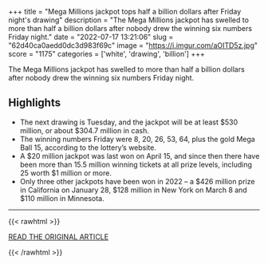 +++
title = "Mega Millions jackpot tops half a billion dollars after Friday night's drawing"
description = "The Mega Millions jackpot has swelled to more than half a billion dollars after nobody drew the winning six numbers Friday night."
date = "2022-07-17 13:21:06"
slug = "62d40ca0aedd0dc3d983f69c"
image = "https://i.imgur.com/aOITD5z.jpg"
score = "1175"
categories = ['white', 'drawing', 'billion']
+++

The Mega Millions jackpot has swelled to more than half a billion dollars after nobody drew the winning six numbers Friday night.

## Highlights

- The next drawing is Tuesday, and the jackpot will be at least $530 million, or about $304.7 million in cash.
- The winning numbers Friday were 8, 20, 26, 53, 64, plus the gold Mega Ball 15, according to the lottery’s website.
- A $20 million jackpot was last won on April 15, and since then there have been more than 15.5 million winning tickets at all prize levels, including 25 worth $1 million or more.
- Only three other jackpots have been won in 2022 – a $426 million prize in California on January 28, $128 million in New York on March 8 and $110 million in Minnesota.

---

{{< rawhtml >}}
  <p class="article-category">
    <a target="_blank" href="https://www.cnn.com/2022/07/15/us/mega-millions-jackpot-tenth-largest/index.html">READ THE ORIGINAL ARTICLE</a>
  </p>
{{< /rawhtml >}}
